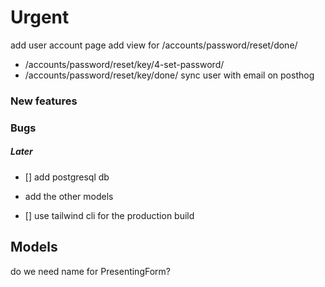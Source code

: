 # Urgent

add user account page
add view for /accounts/password/reset/done/

* /accounts/password/reset/key/4-set-password/
* /accounts/password/reset/key/done/
  sync user with email on posthog

### New features

### Bugs

##### Later

- [] add postgresql db

* add the other models

- [] use tailwind cli for the production build

## Models

do we need name for PresentingForm?